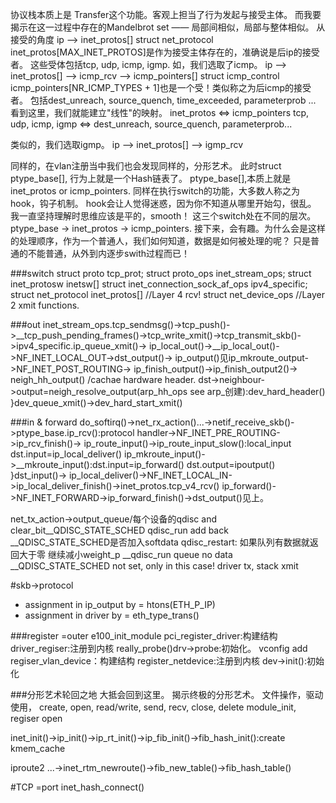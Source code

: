 

协议栈本质上是 Transfer这个功能。客观上担当了行为发起与接受主体。
而我要揭示在这一过程中存在的Mandelbrot set —— 局部间相似，局部与整体相似。
从接受的角度
ip --> inet_protos[]
struct net_protocol inet_protos[MAX_INET_PROTOS]是作为接受主体存在的，准确说是后ip的接受者。
这些受体包括tcp, udp, icmp, igmp. 如，我们选取了icmp。
ip --> inet_protos[] --> icmp_rcv --> icmp_pointers[] 
struct icmp_control icmp_pointers[NR_ICMP_TYPES + 1]也是一个受！类似称之为后icmp的接受者。
包括dest_unreach, source_quench, time_exceeded, parameterprob ...
看到这里，我们就能建立"线性"的映射。
inet_protos <=> icmp_pointers
tcp, udp, icmp, igmp <=> dest_unreach, source_quench, parameterprob...

类似的，我们选取igmp。
ip --> inet_protos[] --> igmp_rcv 


同样的，在vlan注册当中我们也会发现同样的，分形艺术。
此时struct ptype_base[], 行为上就是一个Hash链表了。
ptype_base[],本质上就是 inet_protos or icmp_pointers.
同样在执行switch的功能，大多数人称之为hook，钩子机制。 hook会让人觉得迷惑，因为你不知道从哪里开始勾，很乱。
我一直坚持理解时思维应该是平的，smooth！
这三个switch处在不同的层次。ptype_base -> inet_protos -> icmp_pointers.
接下来，会有趣。为什么会是这样的处理顺序，作为一个普通人，我们如何知道，数据是如何被处理的呢？
只是普通的不能普通，从外到内逐步swith过程而已！



###switch
struct proto tcp_prot;
struct proto_ops inet_stream_ops;
struct inet_protosw inetsw[]
struct inet_connection_sock_af_ops ipv4_specific;
struct net_protocol inet_protos[] //Layer 4 rcv!
struct net_device_ops //Layer 2 xmit functions.

###out
inet_stream_ops.tcp_sendmsg()->tcp_push()->__tcp_push_pending_frames()->tcp_write_xmit()->tcp_transmit_skb()->ipv4_specific.ip_queue_xmit()->
ip_local_out()->__ip_local_out()->NF_INET_LOCAL_OUT->dst_output()->
ip_output()见ip_mkroute_output->NF_INET_POST_ROUTING->
ip_finish_output()->ip_finish_output2()->
							neigh_hh_output() /cachae hardware header.
							dst->neighbour->output=neigh_resolve_output(arp_hh_ops see arp_创建):dev_hard_header()
}dev_queue_xmit()->dev_hard_start_xmit()

###in & forward
do_softirq()->net_rx_action()...->netif_receive_skb()->ptype_base.ip_rcv():protocol handler->NF_INET_PRE_ROUTING->ip_rcv_finish()->
ip_route_input()->ip_route_input_slow():local_input dst.input=ip_local_deliver()
										ip_mkroute_input()->__mkroute_input():dst.input=ip_forward() dst.output=ipoutput()
}dst_input()->
ip_local_deliver()->NF_INET_LOCAL_IN->ip_local_deliver_finish()->inet_protos.tcp_v4_rcv()
ip_forward()->NF_INET_FORWARD->ip_forward_finish()->dst_output()见上。

net_tx_action->output_queue/每个设备的qdisc and  clear_bit__QDISC_STATE_SCHED qdisc_run add back
__QDISC_STATE_SCHED是否加入softdata
qdisc_restart: 如果队列有数据就返回大于零 继续减小weight_p
__qdisc_run queue no data __QDISC_STATE_SCHED not set, only in this case!
driver tx, stack xmit

#skb->protocol
+ assignment in ip_output by = htons(ETH_P_IP)
+ assignment in  driver by = eth_type_trans()


###register
=outer
e100_init_module	pci_register_driver:构建结构	driver_regiser:注册到内核	really_probe()drv->probe:初始化。
vconfig add		regiser_vlan_device：构建结构	register_netdevice:注册到内核	dev->init():初始化


###分形艺术轮回之地
大抵会回到这里。
揭示终极的分形艺术。
文件操作，驱动使用，
create,			open,	read/write, send, recv, close, delete
module_init, regiser	open				



inet_init()->ip_init()->ip_rt_init()->ip_fib_init()->fib_hash_init():create kmem_cache

iproute2 ...->inet_rtm_newroute()->fib_new_table()->fib_hash_table()


#TCP
=port
inet_hash_connect()
